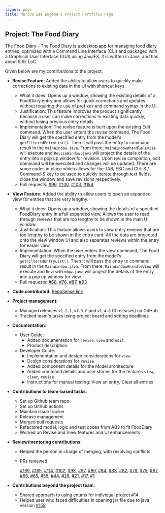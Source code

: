 ```yaml
---
layout: page
title: Marcus Lee Eugene's Project Portfolio Page
---
```


## Project: The Food Diary

The Food Diary - The Food Diary is a desktop app for managing food diary entries, optimized with a Command Line Interface (CLI) and packaged with a Graphical User Interface (GUI) using JavaFX. It is written in Java, and has about 8.5k LoC.

Given below are my contributions to the project.

* **Revise Feature**: Added the ability to allow users to quickly make corrections to existing data in the UI with shortcut keys.
    * What it does: Opens up a window, showing the existing details of a FoodDiary entry and allows for quick corrections and updates without requiring the use of prefixes and command syntax in the UI.
    * Justification: This feature improves the product significantly because a user can make corrections to existing data quickly, without losing previous entry details.
    * Implementation: The revise feature is built upon the existing Edit command. When the user enters the revise command, 
      The Food Diary will get the specified entry from the model's `getFilteredEntryList()`. Then it will pass the entry to command result 
      in the `MainWindow.java`. From there, `MainWindow#handleRevise` will execute and `ReviseWindow.java` will project the 
      details of the entry into a pop up window for revision. Upon revise completion, edit command will be executed and changes will 
      be updated. There are some codes in place which allows for the TAB, ESC and Ctrl-S / Command-S key to be used to quickly iterate 
      through text fields, close the window and save revisions respectively.
    * Pull requests: [#96](https://github.com/AY2021S2-CS2103-T14-2/tp/pull/96), [#100](https://github.com/AY2021S2-CS2103-T14-2/tp/pull/100), [#103](https://github.com/AY2021S2-CS2103-T14-2/tp/pull/103), [#184](https://github.com/AY2021S2-CS2103-T14-2/tp/pull/184)


* **View Feature**: Added the ability to allow users to open an expanded view for entries that are very lengthy.
    * What it does: Opens up a window, showing the details of a specified FoodDiary entry in a full expanded view. Allows the user to read through reviews that are too lengthy to be shown in the main UI window.
    * Justification: This feature allows users to view entry reviews that are too lengthy to be shown in the entry card. All the data are projected onto the view window UI and also separates reviews within the entry for easier view.
    * Implementation: When the user enters the view command, The Food Diary will get the specified entry from the model's `getFilteredEntryList()`. Then it will pass the entry to command result
      in the `MainWindow.java`. From there, `MainWindow#handleView` will execute and `ReviseWindow.java` will project the
      details of the entry into a pop up window for view.
    * Pull requests: [#68](https://github.com/AY2021S2-CS2103-T14-2/tp/pull/68), [#76](https://github.com/AY2021S2-CS2103-T14-2/tp/pull/76), [#87](https://github.com/AY2021S2-CS2103-T14-2/tp/pull/87), [#93](https://github.com/AY2021S2-CS2103-T14-2/tp/pull/93)
    

* **Code contributed**: [RepoSense link](https://nus-cs2103-ay2021s2.github.io/tp-dashboard/?search=&sort=groupTitle&sortWithin=title&since=&timeframe=commit&mergegroup=&groupSelect=groupByRepos&breakdown=false&tabOpen=true&tabType=authorship&tabAuthor=marcusleeeugene&tabRepo=AY2021S2-CS2103-T14-2%2Ftp%5Bmaster%5D&authorshipIsMergeGroup=false&authorshipFileTypes=docs~functional-code~test-code~other&authorshipIsBinaryFileTypeChecked=false)


* **Project management**:
    * Managed releases `v1.2.1`, `v1.3.0` and `v1.4.0` (3 releases) on GitHub
    * Tracked team's tasks using project board and setting deadlines

<div style="page-break-after: always;"></div>

* **Documentation**:
    * User Guide:
        * Added documentation for `revise`, `view` and `edit`
        * Product description
    * Developer Guide:
        * Implementation and design considerations for `view`
        * Design considerations for `revise`
        * Added component details for the Model architecture
        * Added command details and user stories for the features `view`, `clear`, `revise`
        * Instructions for manual testing: View an entry, Clear all entries


* **Contributions to team-based tasks**:
    * Set up Github team repo
    * Set up Github actions
    * Maintain issue tracker
    * Release management
    * Merged pull requests
    * Refactored model, logic and test codes from AB3 to fit FoodDiary
    * Worked on Revise and View features and UI enhancements


* **Review/mentoring contributions**:
    * Helped the person in charge of merging, with resolving conflicts
    * PRs reviewed:
      
      [#189](https://github.com/AY2021S2-CS2103-T14-2/tp/pull/189), 
      [#185](https://github.com/AY2021S2-CS2103-T14-2/tp/pull/185),
      [#114](https://github.com/AY2021S2-CS2103-T14-2/tp/pull/114),
      [#102](https://github.com/AY2021S2-CS2103-T14-2/tp/pull/102),
      [#98](https://github.com/AY2021S2-CS2103-T14-2/tp/pull/98),
      [#97](https://github.com/AY2021S2-CS2103-T14-2/tp/pull/97),
      [#86](https://github.com/AY2021S2-CS2103-T14-2/tp/pull/86),
      [#84](https://github.com/AY2021S2-CS2103-T14-2/tp/pull/84),
      [#83](https://github.com/AY2021S2-CS2103-T14-2/tp/pull/83),
      [#82](https://github.com/AY2021S2-CS2103-T14-2/tp/pull/82),
      [#78](https://github.com/AY2021S2-CS2103-T14-2/tp/pull/78),
      [#75](https://github.com/AY2021S2-CS2103-T14-2/tp/pull/75),
      [#67](https://github.com/AY2021S2-CS2103-T14-2/tp/pull/67),
      [#66](https://github.com/AY2021S2-CS2103-T14-2/tp/pull/66),
      [#65](https://github.com/AY2021S2-CS2103-T14-2/tp/pull/65), 
      [#55](https://github.com/AY2021S2-CS2103-T14-2/tp/pull/55),
      [#44](https://github.com/AY2021S2-CS2103-T14-2/tp/pull/44), 
      [#26](https://github.com/AY2021S2-CS2103-T14-2/tp/pull/26),
      [#21](https://github.com/AY2021S2-CS2103-T14-2/tp/pull/21), 
      [#17](https://github.com/AY2021S2-CS2103-T14-2/tp/pull/17), 
      [#1](https://github.com/AY2021S2-CS2103-T14-2/tp/pull/1)
      

* **Contributions beyond the project team**:
    * Shared approach to using enums for individual project [#14](https://github.com/nus-cs2103-AY2021S2/forum/issues/14)
    * Helped user who faced difficulties in opening jar file due to java version [#158](https://github.com/nus-cs2103-AY2021S2/forum/issues/158)

